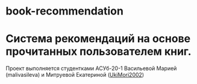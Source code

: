 # book-recommendation
<h1> Система рекомендаций на основе прочитанных пользователем книг. </h1>

Проект выполняется студентками АСУб-20-1 Васильевой Марией (malivasileva) и Митруевой Екатериной (<a href = "https://github.com/UkiMori2002">UkiMori2002</a>)
